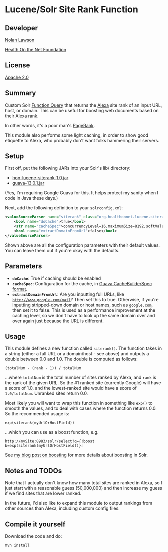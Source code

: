 Lucene/Solr Site Rank Function
=========================

Developer
-----------

[Nolan Lawson][7]

[Health On the Net Foundation][6]

License
-----------

[Apache 2.0][1]

Summary
-----------

Custom Solr [Function Query][3] that returns the [Alexa][4] site rank of an input URL, host, or domain. This can be useful for boosting web documents based on their Alexa rank.

In other words, it's a poor man's [PageRank][5].

This module also performs some light caching, in order to show good etiquette to Alexa, who probably don't want folks hammering their servers.

Setup
------------

First off, put the following JARs into your Solr's lib/ directory:

* [hon-lucene-siterank-1.0.jar][8]
* [guava-13.0.1.jar][9]

(Yes, I'm requiring Google Guava for this.  It helps protect my sanity when I code in Java these days.)

Next, add the following definition to your <code>solrconfig.xml</code>:

```xml
<valueSourceParser name="siterank" class="org.healthonnet.lucene.siterank.SiteRankSourceParser">
    <bool name="doCache">true</bool>
    <str name="cacheSpec">concurrencyLevel=16,maximumSize=8192,softValues</str>
    <bool name="extractDomainFromUrl">false</bool>
</valueSourceParser>
```

Shown above are all the configuration parameters with their default values.  You can leave them out if you're okay with the defaults.

Parameters
----------

* <strong><code>doCache</code></strong>: True if caching should be enabled
* <strong><code>cacheSpec</code></strong>: Configuration for the cache, in [Guava CacheBuilderSpec format][10].
* <strong><code>extractDomainFromUrl</code></strong>: Are you inputting full URLs, like <code>http://www.google.com/mail</code>?  Then set this to true.  Otherwise, if you're inputting stripped-down domain or host names, such as <code>google.com</code>, then set it to false. This is used as a performance improvement at the caching level, so we don't have to look up the same domain over and over again just because the URL is different.

Usage
----------

This module defines a new function called <code>siterank()</code>.  The function takes in a string (either a full URL or a domain/host - see above) and outputs a double between 0.0 and 1.0.  The double is computed as follows:

<code>(totalNum - (rank - 1)) / totalNum</code>

...where <code>totalNum</code> is the total number of sites ranked by Alexa, and <code>rank</code> is the rank of the given URL.  So the #1 ranked site (currently Google) will have a score of 1.0, and the lowest-ranked site would have a score of <code>1.0/totalNum</code>.  Unranked sites return 0.0.

Most likely you will want to wrap this function in something like <code>exp()</code> to smooth the values, and to deal with cases where the function returns 0.0.  So the recommended usage is:

<code>exp(siterank(myUrlOrHostField))</code>

...which you can use as a boost function, e.g.

<code>http://mySite:8983/solr/select?q={!boost b=exp(siterank(myUrlOrHostField))}*:*</code>

See [my blog post on boosting][11] for more details about boosting in Solr.

Notes and TODOs
----------

Note that I actually don't know how many total sites are ranked in Alexa, so I just start with a reasonable guess (50,000,000) and then increase my guess if we find sites that are lower ranked.

In the future, I'd also like to expand this module to output rankings from other sources than Alexa, including custom config files.

Compile it yourself
----------

Download the code and do:

```
mvn install
```

[1]: http://www.apache.org/licenses/LICENSE-2.0.html
[2]: http://nolanlawson.com/2012/10/31/better-synonym-handling-in-solr
[3]: http://wiki.apache.org/solr/FunctionQuery
[4]: http://www.alexa.com/
[5]: http://infolab.stanford.edu/~backrub/google.html
[6]: http://www.hon.ch
[7]: http://nolanlawson.com
[8]: https://github.com/downloads/HON-Khresmoi/hon-lucene-siterank/hon-lucene-siterank-1.0.jar
[9]: http://search.maven.org/remotecontent?filepath=com/google/guava/guava/13.0.1/guava-13.0.1.jar
[10]: http://docs.guava-libraries.googlecode.com/git/javadoc/com/google/common/cache/CacheBuilderSpec.html
[11]: http://nolanlawson.com/2012/06/02/comparing-boost-methods-in-solr/
